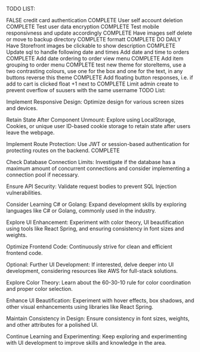 TODO LIST:

FALSE credit card authentication COMPLETE
User self account deletion COMPLETE
Test user data encryption COMPLETE
Test mobile responsivness and update accordingly COMPLETE
Have images self delete or move to backup directory COMPLETE
formatt COMPLETE DO DAILY
Have Storefront images be clickable to show description COMPLETE
Update sql to handle following date and times
Add date and time to orders COMPLETE
Add date ordering to order view menu COMPLETE
Add item grouping to order menu COMPLETE
test new theme for storeItems, use a two contrasting colours, use one for the box and one for the text, in any buttons reverse this theme COMPLETE
Add floating button responses, i.e. if add to cart is clicked float +1 next to COMPLETE
Limit admin create to prevent overflow of suusers with the same username
TODO List:

Implement Responsive Design: Optimize design for various screen sizes and devices.

Retain State After Component Unmount: Explore using LocalStorage, Cookies, or unique user ID-based cookie storage to retain state after users leave the webpage.

Implement Route Protection: Use JWT or session-based authentication for protecting routes on the backend. COMPLETE

Check Database Connection Limits: Investigate if the database has a maximum amount of concurrent connections and consider implementing a connection pool if necessary.

Ensure API Security: Validate request bodies to prevent SQL Injection vulnerabilities.

Consider Learning C# or Golang: Expand development skills by exploring languages like C# or Golang, commonly used in the industry.

Explore UI Enhancement: Experiment with color theory, UI beautification using tools like React Spring, and ensuring consistency in font sizes and weights.

Optimize Frontend Code: Continuously strive for clean and efficient frontend code.

Optional: Further UI Development: If interested, delve deeper into UI development, considering resources like AWS for full-stack solutions.

Explore Color Theory: Learn about the 60-30-10 rule for color coordination and proper color selection.

Enhance UI Beautification: Experiment with hover effects, box shadows, and other visual enhancements using libraries like React Spring.

Maintain Consistency in Design: Ensure consistency in font sizes, weights, and other attributes for a polished UI.

Continue Learning and Experimenting: Keep exploring and experimenting with UI development to improve skills and knowledge in the area.